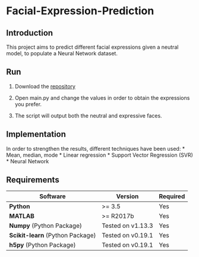 # Facial-Expression-Prediction

## Introduction
This project aims to predict different facial expressions given a neutral model, to populate a Neural Network dataset.

## Run
1. Download the [repository](https://github.com/fralomba/Facial-Expression-Prediction.git)

2. Open main.py and change the values in order to obtain the expressions you prefer.

3. The script will output both the neutral and expressive faces.

## Implementation
In order to strengthen the results, different techniques have been used:
	* Mean, median, mode
	* Linear regression
	* Support Vector Regression (SVR)
	* Neural Network

## Requirements
| Software                                                 | Version         | Required |
| ---------------------------------------------------------|-----------------| ---------|
| **Python**                                               |     >= 3.5      |    Yes   |
| **MATLAB**                                               |    >= R2017b    |    Yes   |
| **Numpy** (Python Package)                               |Tested on v1.13.3|    Yes   |
| **Scikit-learn** (Python Package)                        |Tested on v0.19.1|    Yes   |
| **h5py** (Python Package)                        		   |Tested on v0.19.1|    Yes   |
